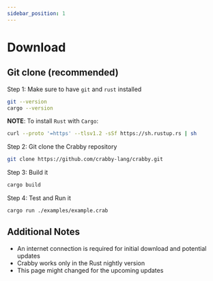 ```yaml
---
sidebar_position: 1
---
```


# Download

## Git clone (recommended)

Step 1: Make sure to have `git` and `rust` installed

```bash
git --version
cargo --version
```

**NOTE**: To install `Rust` with `Cargo`:

```bash
curl --proto '=https' --tlsv1.2 -sSf https://sh.rustup.rs | sh
```

Step 2: Git clone the Crabby repository

```bash
git clone https://github.com/crabby-lang/crabby.git
```

Step 3: Build it

```bash
cargo build
```

Step 4: Test and Run it

```bash
cargo run ./examples/example.crab
```

## Additional Notes

* An internet connection is required for initial download and potential updates
* Crabby works only in the Rust nightly version
* This page might changed for the upcoming updates

